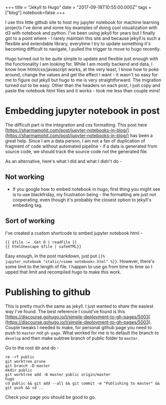 +++
title = "Jekyll to Hugo"
date = "2017-09-18T10:55:00.000Z"
tags = ["blog"]
notebook=false
+++

I use this little github site to host my jupyter notebook for machine learning projects I've done and some toy examples of doing cool visualization with d3 with notebook and python. I've been using jekyll for years but I finally got to a point where - I rarely maintain this site and because jekyll is such a flexible and extendable library, everytime I try to update something it's becoming difficult to navigate, I pulled the trigger to move to hugo recently.

Hugo turned out to be quite simple to update and flexible just enough with the functionality I am looking for. While I am mostly backend and data, I know how html/css/javascript works, at the very least, I know how to poke around, change the values and get the effect I want - it wasn't so easy for me to figure out jekyll but hugo to me is very straightforward. The migration turned out to be easy. Other than the headers on each post, I just copy and paste the notebook html files and it works - took me less than couple mins!

# Embedding jupyter notebook in post

The difficult part is the integration and css formatting. This post here [https://sharmamohit.com/post/jupyter-notebooks-in-blog/](https://sharmamohit.com/post/jupyter-notebooks-in-blog/) has been a great help. Since I am a data person, I am not a fan of duplication of fragment of code without automated pipeline - if a data is generated from source code, we should track the source code not the generated file.

As an alternative, here's what I did and what I didn't do -

## Not working

* If you google how to embed notebook in hugo, first thing you might see is to use blackfriday, my frustration being - the formatting are just not cooperating, even though it's probably the closest option to jekyll's embeding tag.

## Sort of working

I've created a custom shortcode to embed jupyter notebook html -

```
{{ $file := .Get 0 | readFile }}
{{ htmlUnescape $file | safeHTML}}
```

Easy enough, in the post markdown, just put <code>\{\{% jupyter_notebook "static/\<some notebook>.html" %}}</code>. However, there's some limit to the length of file. I happen to use go from time to time so I upped that limit and recompiled hugo to make this work.

# Publishing to github

This is pretty much the same as jekyll. I just wanted to share the easiest way I've found. The best reference I could've found is this [https://discourse.gohugo.io/t/simple-deployment-to-gh-pages/5003](https://discourse.gohugo.io/t/simple-deployment-to-gh-pages/5003). Couple tweaks I needed to make, for personal github page you need to push to `master` not `gh-page`. What worked for me is to default the branch to `develop` and then make subtree branch of public folder to `master`.

Go to the root dir and do -

```
rm -rf public
git worktree prune
git branch -D master
mkdir public
git worktree add -B master public origin/master
hugo
cd public && git add --all && git commit -m "Publishing to master" && git push && cd ..
```

Check your page you should be good to go.
